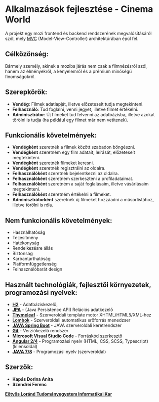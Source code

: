 # Alkalmazások fejlesztése - **Cinema World**

A projekt egy mozi frontend és backend rendszerének megvalósításáról szól, mely [MVC](https://www.tutorialspoint.com/mvc_framework/mvc_framework_introduction.htm) (Model-View-Controller) architektúrában épül fel.

## Célközönség:
Bármely személy, akinek a moziba járás nem csak a filmnézésről szól, hanem az élményekről, a kényelemről és a prémium minőségű finomságokról.

## Szerepkörök:
+ **Vendég**: Filmek adatlapját, illetve előzeteseit tudja megtekinteni.
+ **Felhasználó**: Tud foglalni, venni jegyet, illetve filmet értékelni.
+ **Adminisztrátor**: Új filmeket tud felvenni az adatbázisba, illetve azokat törölni is tudja (ha például egy filmet már nem vetítenek).

## Funkcionális követelmények:
+ **Vendégként** szeretnék a filmek között szabadon böngészni.
+ **Vendégként** szeretném egy film adatait, leírását, előzeteseit megtekinteni.
+ **Vendégként** szeretnék filmeket keresni.
+ **Vendégként** szeretnék regisztrálni az oldalra.
+ **Felhasználóként** szeretnék bejelentkezni az oldalra.
+ **Felhasználóként** szeretném szerkeszteni a profiladataimat.
+ **Felhasználóként** szeretném a saját foglalásaim, illetve vásárlásaim megtekinteni.
+ **Felhasználóként** szeretném értékelni a filmeket.
+ **Adminisztrátorként** szeretnék új filmeket hozzáadni a műsorlistához, illetve törölni is róla.

## Nem funkcionális követelmények:
+ Használhatóság
+ Teljesítmény
+ Hatékonyság
+ Rendelkezésre állás
+ Biztonság
+ Karbantarthatóság
+ Platformfüggetlenség
+ Felhasználóbarát design

[comment]: # "(Adatbázisok)"
[comment]: # "(UML diagram)"

## Használt technológiák, fejlesztői környezetek, programozási nyelvek:
+ [**H2**](http://www.h2database.com/html/tutorial.html) - Adatbáziskezelő,
+ [**JPA**](https://www.tutorialspoint.com/jpa/index.htm) - (Java Persistence API) Relációs adatkezelő
+ [**Thymeleaf**](http://www.thymeleaf.org/) - Szerveroldali template motor XHTML/HTML5/XML-hez
+ [**Lombok**](https://projectlombok.org/) - Szerveroldali automatikus erőforrás menedzser
+ [**JAVA Spring Boot**](https://projects.spring.io/spring-boot/) - JAVA szerveroldali keretrendszer
+ [**Git**](https://git-scm.com/) - Verziókezelő rendszer
+ [**Microsoft Visual Studio Code**](https://code.visualstudio.com/) - Forráskód szerkesztő
+ [**Angular 2/4**](https://angular.io/) - Programozási nyelv (HTML, CSS, SCSS, Typescript) (kliensoldal)
+ [**JAVA 7/8**](https://en.wikipedia.org/wiki/Java_(programming_language)) - Programozási nyelv (szerveroldal)

## Szerzők:
+ **Kapás Dorina Anita**
+ **Szendrei Ferenc**

[**Eötvös Loránd Tudományegyetem Informatikai Kar**](inf.elte.hu)
